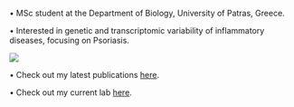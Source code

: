 • MSc student at the Department of Biology, University of Patras, Greece.

• Interested in genetic and transcriptomic variability of inflammatory diseases, focusing on Psoriasis.

![](https://user-images.githubusercontent.com/100436783/192103210-fd7d5304-f97a-42c0-b793-c97c79c7804b.png)

• Check out my latest publications [here](https://scholar.google.com/citations?user=VeUc-oUAAAAJ&hl=el).

• Check out my current lab [here](https://geneticslabupatraseng.wordpress.com/).
